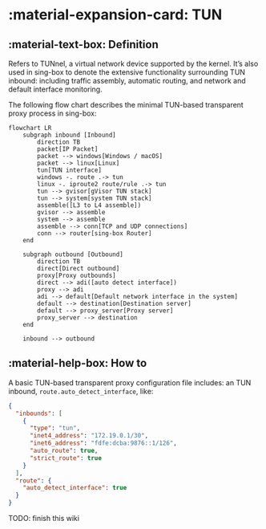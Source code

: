 # :material-expansion-card: TUN

## :material-text-box: Definition

Refers to TUNnel, a virtual network device supported by the kernel.
It’s also used in sing-box to denote the extensive functionality surrounding TUN inbound:
including traffic assembly, automatic routing, and network and default interface monitoring.

The following flow chart describes the minimal TUN-based transparent proxy process in sing-box:

``` mermaid
flowchart LR
    subgraph inbound [Inbound]
        direction TB
        packet[IP Packet]
        packet --> windows[Windows / macOS]
        packet --> linux[Linux]
        tun[TUN interface]
        windows -. route .-> tun
        linux -. iproute2 route/rule .-> tun
        tun --> gvisor[gVisor TUN stack]
        tun --> system[system TUN stack]
        assemble([L3 to L4 assemble])
        gvisor --> assemble
        system --> assemble
        assemble --> conn[TCP and UDP connections]
        conn --> router[sing-box Router]
    end

    subgraph outbound [Outbound]
        direction TB
        direct[Direct outbound]
        proxy[Proxy outbounds]
        direct --> adi([auto detect interface])
        proxy --> adi
        adi --> default[Default network interface in the system]
        default --> destination[Destination server]
        default --> proxy_server[Proxy server]
        proxy_server --> destination
    end

    inbound --> outbound
```

## :material-help-box: How to

A basic TUN-based transparent proxy configuration file includes: an TUN inbound, `route.auto_detect_interface`, like:

```json
{
  "inbounds": [
    {
      "type": "tun",
      "inet4_address": "172.19.0.1/30",
      "inet6_address": "fdfe:dcba:9876::1/126",
      "auto_route": true,
      "strict_route": true
    }
  ],
  "route": {
    "auto_detect_interface": true
  }
}
```

TODO: finish this wiki